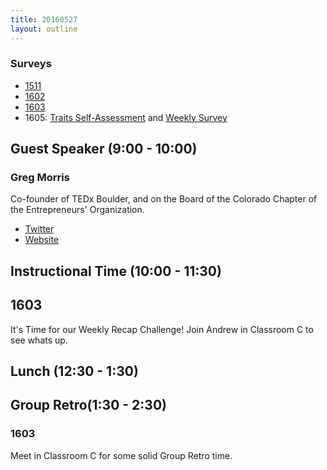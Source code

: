 ```yaml
---
title: 20160527
layout: outline
---
```


### Surveys

* [1511]()
* [1602]()
* [1603](https://docs.google.com/a/casimircreative.com/forms/d/1mobSmHfw61YGUmJX3szOVN1rVpFfx0E4rJYJVbb9bu8/viewform)
* 1605: [Traits Self-Assessment](https://docs.google.com/forms/d/1APZtCqNhE11akwpDEO9Y3CpDyGy2PG8vXWUSuccONHo/viewform) and [Weekly Survey]()


## Guest Speaker (9:00 - 10:00)

### Greg Morris

Co-founder of TEDx Boulder, and on the Board of the Colorado Chapter of the Entrepreneurs' Organization.

* [Twitter](https://twitter.com/gmorris)
* [Website](http://www.gmorris.com/)


## Instructional Time (10:00 - 11:30)

## 1603

It's Time for our Weekly Recap Challenge!
Join Andrew in Classroom C to see whats up.

## Lunch (12:30 - 1:30)

## Group Retro(1:30 - 2:30)

### 1603

Meet in Classroom C for some solid Group Retro time.
